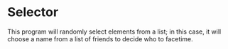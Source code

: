 # Selector
This program will randomly select elements from a list; in this case, it will choose a name from a list of friends to decide who to facetime.
